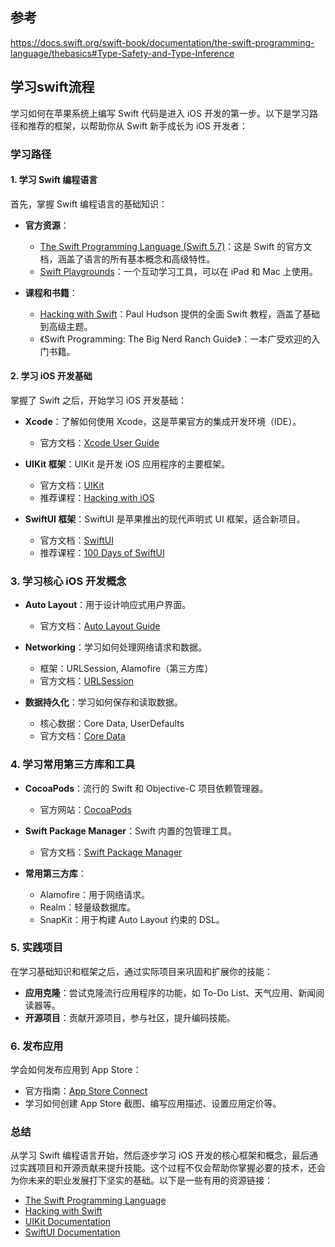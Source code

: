 ## 参考
https://docs.swift.org/swift-book/documentation/the-swift-programming-language/thebasics#Type-Safety-and-Type-Inference


## 学习swift流程
学习如何在苹果系统上编写 Swift 代码是进入 iOS 开发的第一步。以下是学习路径和推荐的框架，以帮助你从 Swift 新手成长为 iOS 开发者：

### 学习路径

#### 1. 学习 Swift 编程语言

首先，掌握 Swift 编程语言的基础知识：

- **官方资源**：
  - [The Swift Programming Language (Swift 5.7)](https://docs.swift.org/swift-book/)：这是 Swift 的官方文档，涵盖了语言的所有基本概念和高级特性。
  - [Swift Playgrounds](https://www.apple.com/swift/playgrounds/)：一个互动学习工具，可以在 iPad 和 Mac 上使用。

- **课程和书籍**：
  - [Hacking with Swift](https://www.hackingwithswift.com/)：Paul Hudson 提供的全面 Swift 教程，涵盖了基础到高级主题。
  - 《Swift Programming: The Big Nerd Ranch Guide》：一本广受欢迎的入门书籍。

#### 2. 学习 iOS 开发基础

掌握了 Swift 之后，开始学习 iOS 开发基础：

- **Xcode**：了解如何使用 Xcode，这是苹果官方的集成开发环境（IDE）。
  - 官方文档：[Xcode User Guide](https://developer.apple.com/documentation/xcode)

- **UIKit 框架**：UIKit 是开发 iOS 应用程序的主要框架。
  - 官方文档：[UIKit](https://developer.apple.com/documentation/uikit)
  - 推荐课程：[Hacking with iOS](https://www.hackingwithswift.com/100/ios)

- **SwiftUI 框架**：SwiftUI 是苹果推出的现代声明式 UI 框架，适合新项目。
  - 官方文档：[SwiftUI](https://developer.apple.com/documentation/swiftui)
  - 推荐课程：[100 Days of SwiftUI](https://www.hackingwithswift.com/100/swiftui)

### 3. 学习核心 iOS 开发概念

- **Auto Layout**：用于设计响应式用户界面。
  - 官方文档：[Auto Layout Guide](https://developer.apple.com/documentation/uikit/uiview/positioning_content_with_auto_layout)

- **Networking**：学习如何处理网络请求和数据。
  - 框架：URLSession, Alamofire（第三方库）
  - 官方文档：[URLSession](https://developer.apple.com/documentation/foundation/urlsession)

- **数据持久化**：学习如何保存和读取数据。
  - 核心数据：Core Data, UserDefaults
  - 官方文档：[Core Data](https://developer.apple.com/documentation/coredata)

### 4. 学习常用第三方库和工具

- **CocoaPods**：流行的 Swift 和 Objective-C 项目依赖管理器。
  - 官方网站：[CocoaPods](https://cocoapods.org/)

- **Swift Package Manager**：Swift 内置的包管理工具。
  - 官方文档：[Swift Package Manager](https://swift.org/package-manager/)

- **常用第三方库**：
  - Alamofire：用于网络请求。
  - Realm：轻量级数据库。
  - SnapKit：用于构建 Auto Layout 约束的 DSL。

### 5. 实践项目

在学习基础知识和框架之后，通过实际项目来巩固和扩展你的技能：

- **应用克隆**：尝试克隆流行应用程序的功能，如 To-Do List、天气应用、新闻阅读器等。
- **开源项目**：贡献开源项目，参与社区，提升编码技能。

### 6. 发布应用

学会如何发布应用到 App Store：

- 官方指南：[App Store Connect](https://developer.apple.com/app-store-connect/)
- 学习如何创建 App Store 截图、编写应用描述、设置应用定价等。

### 总结

从学习 Swift 编程语言开始，然后逐步学习 iOS 开发的核心框架和概念，最后通过实践项目和开源贡献来提升技能。这个过程不仅会帮助你掌握必要的技术，还会为你未来的职业发展打下坚实的基础。以下是一些有用的资源链接：

- [The Swift Programming Language](https://docs.swift.org/swift-book/)
- [Hacking with Swift](https://www.hackingwithswift.com/)
- [UIKit Documentation](https://developer.apple.com/documentation/uikit)
- [SwiftUI Documentation](https://developer.apple.com/documentation/swiftui)
